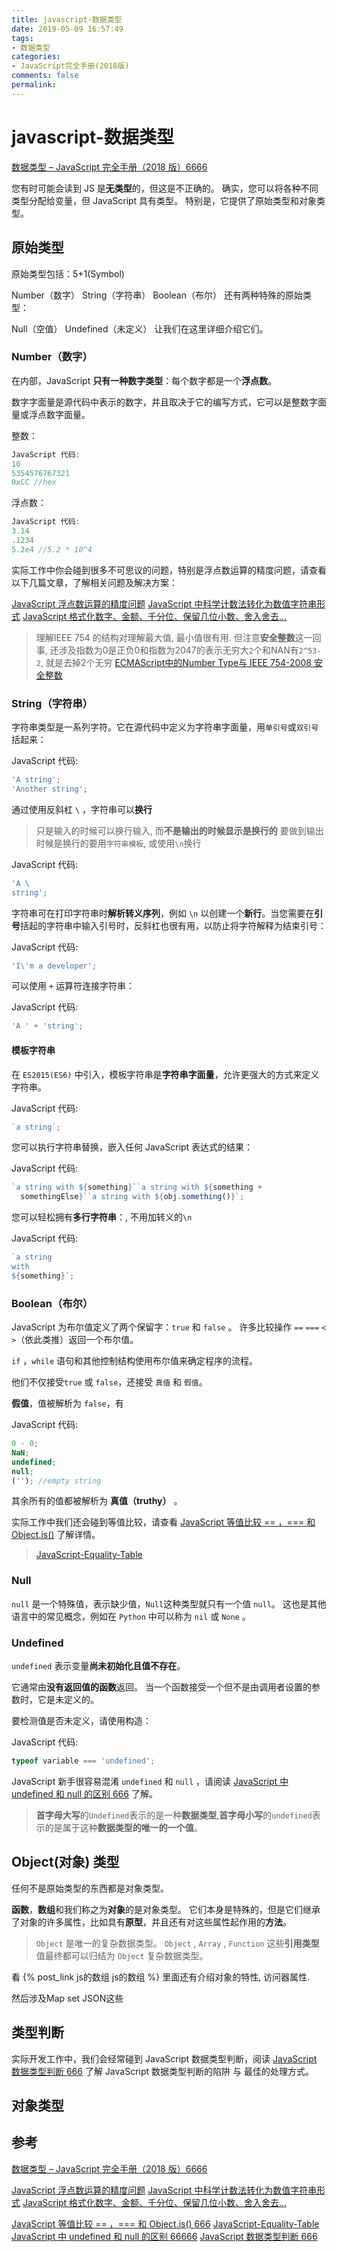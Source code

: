 ```yaml
---
title: javascript-数据类型
date: 2019-05-09 16:57:49
tags:
- 数据类型
categories:
- JavaScript完全手册(2018版)
comments: false
permalink:
---
```


# javascript-数据类型

[数据类型 – JavaScript 完全手册（2018 版）6666](https://www.html.cn/archives/10017)

您有时可能会读到 JS 是**无类型**的，但这是不正确的。 确实，您可以将各种不同类型分配给变量，但 JavaScript 具有类型。 特别是，它提供了原始类型和对象类型。

## 原始类型

原始类型包括：5+1(Symbol)

Number（数字）
String（字符串）
Boolean（布尔）
还有两种特殊的原始类型：

Null（空值）
Undefined（未定义）
让我们在这里详细介绍它们。

### Number（数字）

在内部，JavaScript **只有一种数字类型**：每个数字都是一个**浮点数**。

数字字面量是源代码中表示的数字，并且取决于它的编写方式，它可以是整数字面量或浮点数字面量。

整数：

```JavaScript
JavaScript 代码:
10
5354576767321
0xCC //hex
```

浮点数：

```JavaScript
JavaScript 代码:
3.14
.1234
5.2e4 //5.2 * 10^4
```

实际工作中你会碰到很多不可思议的问题，特别是浮点数运算的精度问题，请查看以下几篇文章，了解相关问题及解决方案：

[JavaScript 浮点数运算的精度问题](https://www.html.cn/archives/7340)
[JavaScript 中科学计数法转化为数值字符串形式](https://www.html.cn/archives/9318)
[JavaScript 格式化数字、金额、千分位、保留几位小数、舍入舍去…](https://www.html.cn/archives/7324)

> 理解IEEE 754 的结构对理解最大值, 最小值很有用. 但注意**安全整数**这一回事, 还涉及指数为0是正负0和指数为2047的表示无穷大`2`个和NAN有`2^53-2`, 就是去掉2个无穷
> [ECMAScript中的Number Type与 IEEE 754-2008 安全整数](https://juejin.im/post/5ccae4f25188254190544ded#heading-3)

### String（字符串）

字符串类型是一系列字符。它在源代码中定义为字符串字面量，用`单引号`或`双引号`括起来：

JavaScript 代码:

```javascript
'A string';
'Another string';
```

通过使用反斜杠 `\` ，字符串可以**换行**

> 只是输入的时候可以换行输入, 而**不是输出的时候显示是换行的**
> 要做到输出时候是换行的要用`字符串模板`, 或使用`\n`换行

JavaScript 代码:

```javascript
'A \
string';
```

字符串可在打印字符串时**解析转义序列**，例如 `\n` 以创建一个**新行**。当您需要在**引号**括起的字符串中输入引号时，反斜杠也很有用，以防止将字符解释为结束引号：

JavaScript 代码:

```javascript
'I\'m a developer';
```

可以使用 `+` 运算符连接字符串：

JavaScript 代码:

```javascript
'A ' + 'string';
```

#### 模板字符串

在 `ES2015(ES6)` 中引入，模板字符串是**字符串字面量**，允许更强大的方式来定义字符串。

JavaScript 代码:

```javascript
`a string`;
```

您可以执行字符串替换，嵌入任何 JavaScript 表达式的结果：

JavaScript 代码:

```javascript
`a string with ${something}``a string with ${something +
  somethingElse}``a string with ${obj.something()}`;
```

您可以轻松拥有**多行字符串**：, 不用加转义的`\n`

JavaScript 代码:

```javascript
`a string
with
${something}`;
```

### Boolean（布尔）

JavaScript 为布尔值定义了两个保留字：`true` 和 `false` 。 许多比较操作 `==` `===` `<` `>`（依此类推）返回一个布尔值。

`if` ，`while` 语句和其他控制结构使用布尔值来确定程序的流程。

他们不仅接受`true` 或 `false`，还接受 `真值` 和 `假值`。

**假值**，值被解析为 `false`，有

JavaScript 代码:

```javascript
0 - 0;
NaN;
undefined;
null;
(''); //empty string
```

其余所有的值都被解析为 **真值（truthy）** 。

实际工作中我们还会碰到等值比较，请查看 [JavaScript 等值比较 == ，=== 和 Object.is()](https://www.html.cn/archives/7977) 了解详情。

> [JavaScript-Equality-Table](https://github.com/dorey/JavaScript-Equality-Table)

### Null

`null` 是一个特殊值，表示缺少值，`Null`这种类型就只有一个值 `null`。 这也是其他语言中的常见概念，例如在 `Python` 中可以称为 `nil` 或 `None` 。

### Undefined

`undefined` 表示变量**尚未初始化且值不存在**。

它通常由**没有返回值的函数**返回。 当一个函数接受一个但不是由调用者设置的参数时，它是未定义的。

要检测值是否未定义，请使用构造：

JavaScript 代码:

```javascript
typeof variable === 'undefined';
```

JavaScript 新手很容易混淆 `undefined` 和 `null` ，请阅读 [JavaScript 中 undefined 和 null 的区别 666](https://www.html.cn/archives/6236) 了解。

> **首字母大写**的`Undefined`表示的是一种**数据类型**,**首字母小写**的`undefined`表示的是属于这种**数据类型的唯一的一个值**。

## Object(对象) 类型

任何不是原始类型的东西都是对象类型。

**函数**，**数组**和我们称之为**对象**的是对象类型。 它们本身是特殊的，但是它们继承了对象的许多属性，比如具有**原型**，并且还有对这些属性起作用的**方法**。

> `Object` 是唯一的复杂数据类型。 `Object` , `Array` , `Function` 这些**引用类型**值最终都可以归结为 `Object` 复杂数据类型。

看 {% post_link js的数组 js的数组 %} 里面还有介绍对象的特性, 访问器属性.

然后涉及Map set JSON这些

## 类型判断

实际开发工作中，我们会经常碰到 JavaScript 数据类型判断，阅读 [JavaScript 数据类型判断 666](https://www.html.cn/archives/10016) 了解 JavaScript 数据类型判断的陷阱 与 最佳的处理方式。

## 对象类型

## 参考

[数据类型 – JavaScript 完全手册（2018 版）6666](https://www.html.cn/archives/10017)

[JavaScript 浮点数运算的精度问题](https://www.html.cn/archives/7340)
[JavaScript 中科学计数法转化为数值字符串形式](https://www.html.cn/archives/9318)
[JavaScript 格式化数字、金额、千分位、保留几位小数、舍入舍去…](https://www.html.cn/archives/7324)

[JavaScript 等值比较 == ，=== 和 Object.is() 666](https://www.html.cn/archives/7977)
[JavaScript-Equality-Table](https://github.com/dorey/JavaScript-Equality-Table)
[JavaScript 中 undefined 和 null 的区别 66666](https://www.html.cn/archives/6236)
[JavaScript 数据类型判断 666](https://www.html.cn/archives/10016)
